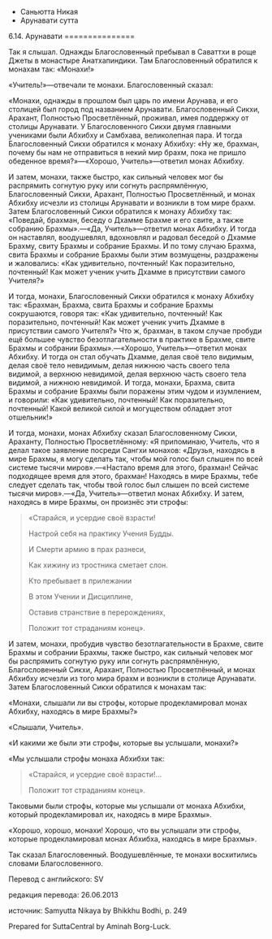 









* Саньютта Никая
* Арунавати сутта


6\.14\. Арунавати
\=\=\=\=\=\=\=\=\=\=\=\=\=\=\=



Так я слышал\. Однажды Благословенный пребывал в Саваттхи в роще Джеты в монастыре Анатхапиндики\. Там Благословенный обратился к монахам так: «Монахи\!»


«Учитель\!»—отвечали те монахи\. Благословенный сказал:


«Монахи, однажды в прошлом был царь по имени Арунава, и его столицей был город под названием Арунавати\. Благословенный Сикхи, Арахант, Полностью Просветлённый, проживал, имея поддержку от столицы Арунавати\. У Благословенного Сикхи двумя главными учениками были Абхибху и Самбхава, великолепная пара\. И тогда Благословенный Сикхи обратился к монаху Абхибху: «Ну же, брахман, почему бы нам не отправиться в некий мир брахм, пока не пришло обеденное время?»—«Хорошо, Учитель»—ответил монах Абхибху\.


И затем, монахи, также быстро, как сильный человек мог бы распрямить согнутую руку или согнуть распрямлённую, Благословенный Сикхи, Арахант, Полностью Просветлённый, и монах Абхибху исчезли из столицы Арунавати и возникли в том мире брахм\. Затем Благословенный Сикхи обратился к монаху Абхибху так: «Поведай, брахман, беседу о Дхамме Брахме и его свите, а также собранию Брахмы»\.—«Да, Учитель»—ответил монах Абхибху\. И тогда он наставлял, воодушевлял, вдохновлял и радовал беседой о Дхамме Брахму, свиту Брахмы и собрание Брахмы\. И по тому случаю Брахма, свита Брахмы и собрание Брахмы были этим возмущены, раздражены и жаловались: «Как удивительно, почтенный\! Как поразительно, почтенный\! Как может ученик учить Дхамме в присутствии самого Учителя?»


И тогда, монахи, Благословенный Сикхи обратился к монаху Абхибху так: «Брахман, Брахма, свита Брахмы и собрание Брахмы сокрушаются, говоря так: «Как удивительно, почтенный\! Как поразительно, почтенный\! Как может ученик учить Дхамме в присутствии самого Учителя?» Что ж, брахман, в таком случае пробуди ещё большее чувство безотлагательности в практике в Брахме, свите Брахмы и собрании Брахмы»\.—«Хорошо, Учитель»—ответил монах Абхибху\. И тогда он стал обучать Дхамме, делая своё тело видимым, делая своё тело невидимым, делая нижнюю часть своего тела видимой, а верхнюю невидимой, делая верхнюю часть своего тела видимой, а нижнюю невидимой\. И тогда, монахи, Брахма, свита Брахмы и собрание Брахмы были поражены этим чудом и изумлением, и говорили: «Как удивительно, почтенный\! Как поразительно, почтенный\! Какой великой силой и могуществом обладает этот отшельник\!»


И тогда, монахи, монах Абхибху сказал Благословенному Сикхи, Араханту, Полностью Просветлённому: «Я припоминаю, Учитель, что я делал такое заявление посреди Сангхи монахов: «Друзья, находясь в мире Брахмы, я могу сделать так, чтобы мой голос был слышен по всей системе тысячи миров»\.—«Настало время для этого, брахман\! Сейчас подходящее время для этого, брахман\! Находясь в мире Брахмы, тебе следует сделать так, чтобы твой голос был слышен по всей системе тысячи миров»\.—«Да, Учитель»—ответил монах Абхибху\. И затем, находясь в мире Брахмы, он произнёс эти строфы:



> «Старайся, и усердие своё взрасти\!  
> 
> Настрой себя на практику Учения Будды\.  
> 
> И Смерти армию в прах разнеси,  
> 
> Как хижину из тростника сметает слон\.  
> 
>   
> 
> Кто пребывает в прилежании  
> 
> В этом Учении и Дисциплине,  
> 
> Оставив странствие в перерождениях,  
> 
> Положит тот страданиям конец»\.


И затем, монахи, пробудив чувство безотлагательности в Брахме, свите Брахмы и собрании Брахмы, также быстро, как сильный человек мог бы распрямить согнутую руку или согнуть распрямлённую, Благословенный Сикхи, Арахант, Полностью Просветлённый, и монах Абхибху исчезли из того мира брахм и возникли в столице Арунавати\. Затем Благословенный Сикхи обратился к монахам так:


«Монахи, слышали ли вы строфы, которые продекламировал монах Абхибху, находясь в мире Брахмы?»


«Слышали, Учитель»\.


«И какими же были эти строфы, которые вы услышали, монахи?»


«Мы услышали строфы монаха Абхибхи так:



> «Старайся, и усердие своё взрасти\!…  
> 
> Положит тот страданиям конец»\.


Таковыми были строфы, которые мы услышали от монаха Абхибхи, который продекламировал их, находясь в мире Брахмы»\.


«Хорошо, хорошо, монахи\! Хорошо, что вы услышали эти строфы, которые продекламировал монах Абхибха, находясь в мире Брахмы»\.


Так сказал Благословенный\. Воодушевлённые, те монахи восхитились словами Благословенного\.



Перевод с английского: SV


редакция перевода: 26\.06\.2013


источник: Samyutta Nikaya by Bhikkhu Bodhi, p\. 249


Prepared for SuttaCentral by Aminah Borg\-Luck\.






